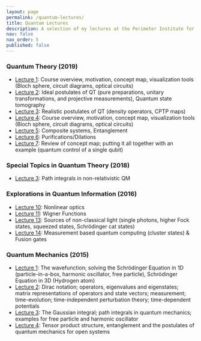 ```yaml
---
layout: page
permalink: /quantum-lectures/
title: Quantum Lectures
description: A selection of my lectures at the Perimeter Institute for Theoretical Physics
nav: false
nav_order: 5
published: false
---
```


### Quantum Theory (2019)

-   [Lecture 1](http://pirsa.org/19090029/): Course overview, motivation, concept map, visualization tools (Bloch sphere, circuit diagrams, optical circuits)
-   [Lecture 2](http://pirsa.org/19090044/): Ideal postulates of QT (pure preparations, unitary transformations, and projective measurements), Quantum state tomography
-   [Lecture 3](http://pirsa.org/19090045/): Realistic postulates of QT (density operators, CPTP maps)
-   [Lecture 4](http://pirsa.org/19090046/): Course overview, motivation, concept map, visualization tools (Bloch sphere, circuit diagrams, optical circuits)
-   [Lecture 5](http://pirsa.org/19090047/): Composite systems, Entanglement
-   [Lecture 6](http://pirsa.org/19090048/): Purifications/Dilations
-   [Lecture 7](http://pirsa.org/19090049/): Review of concept map; putting it all together with an example (quantum control of a single qubit)

### Special Topics in Quantum Theory (2018)

-   [Lecture 3](http://pirsa.org/17080061/): Path integrals in non-relativistic QM

### Explorations in Quantum Information (2016)

-   [Lecture 10](http://pirsa.org/16040001/): Nonlinear optics
-   [Lecture 11](http://pirsa.org/16040002/): Wigner Functions
-   [Lecture 13](http://pirsa.org/16040004/): Sources of non-classical light (single photons, higher Fock states, squeezed states, Schrödinger cat states)
-   [Lecture 14](http://pirsa.org/16040005/): Measurement based quantum computing (cluster states) & Fusion gates

### Quantum Mechanics (2015)

-   [Lecture 1](http://pirsa.org/15080092/): The wavefunction; solving the Schrödinger Equation in 1D (particle-in-a-box, harmonic oscillator, free particle), Schrödinger Equation in 3D (Hydrogen atom)
-   [Lecture 2](http://pirsa.org/15080093/): Dirac notation; operators, eigenvalues and eigenstates; matrix representations of operators and state vectors; measurement; time-evolution; time-independent perturbation theory; time-dependent potentials
-   [Lecture 3](http://pirsa.org/15080094/): The Gaussian integral; path integrals in quantum mechanics; examples for free particle and harmonic oscillator
-   [Lecture 4](http://pirsa.org/15080095/): Tensor product structure, entanglement and the postulates of quantum mechanics for open systems
